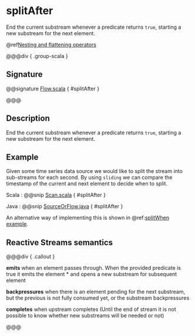 # splitAfter

End the current substream whenever a predicate returns `true`, starting a new substream for the next element.

@ref[Nesting and flattening operators](../index.md#nesting-and-flattening-operators)

@@@div { .group-scala }

## Signature

@@signature [Flow.scala](/akka-stream/src/main/scala/akka/stream/scaladsl/Flow.scala) { #splitAfter }

@@@

## Description

End the current substream whenever a predicate returns `true`, starting a new substream for the next element.

## Example

Given some time series data source we would like to split the stream into sub-streams for each second.
By using `sliding` we can compare the timestamp of the current and next element to decide when to split.

Scala
:  @@snip [Scan.scala](/akka-docs/src/test/scala/docs/stream/operators/sourceorflow/Split.scala) { #splitAfter }

Java
:  @@snip [SourceOrFlow.java](/akka-docs/src/test/java/jdocs/stream/operators/sourceorflow/Split.java) { #splitAfter }

An alternative way of implementing this is shown in @ref:[splitWhen example](splitWhen.md#example).

## Reactive Streams semantics

@@@div { .callout }

**emits** when an element passes through. When the provided predicate is true it emits the element * and opens a new substream for subsequent element

**backpressures** when there is an element pending for the next substream, but the previous is not fully consumed yet, or the substream backpressures

**completes** when upstream completes (Until the end of stream it is not possible to know whether new substreams will be needed or not)

@@@

